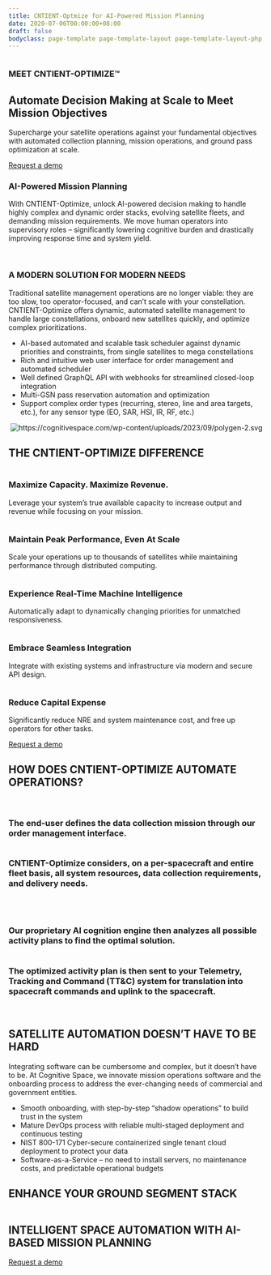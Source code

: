 ```yaml
---
title: CNTIENT-Optmize for AI-Powered Mission Planning
date: 2020-07-06T00:00:00+08:00
draft: false
bodyclass: page-template page-template-layout page-template-layout-php page page-id-226
---
```


<article id="post-226" class="post-226 page type-page status-publish hentry">


  <div class="entry-content">



<!-- banner start  -->
<section id="iframe_block_7f916b32f8f994e51a1e166c0550bda0" class="york-hero-banner product-only product-banner" >
      <img decoding="async" src="/wp-content/uploads/2023/09/blue-dot.svg" class="bg-img" alt="" />
    <div id="particles-js1"></div>
  <div class="container h-100">
    <div
      class="row h-100 align-items-center text-center justify-content-center"
    >
      <div class="col-lg-10 col-md-12 col-sm-12">
                  <h3 class="wow">MEET CNTIENT-OPTIMIZE™</h3>
                        <h2 class="wow">
          Automate Decision Making at Scale to Meet Mission Objectives        </h2>
                        <p class="wow mb-3">
          Supercharge your satellite operations against your fundamental objectives with automated collection
planning, mission operations, and ground pass optimization at scale.        </p>
                          <a href="https://www.cognitivespace.com/contact/" class="primary_btn wow">Request a demo </a>
              </div>
    </div>
  </div>
</section>
<!-- banner end  -->





<!-- AI Mission start  -->
<section id="iframe_block_b7057e6b8f89cf08cac61c29e3c80f5c" class=" ai-mission"  >
  <div class="container">
    <div class="row align-items-center justify-content-center">
            <div class="col-md-7">
                <h3 class="wow animated fadeIn delay3 animate__slower">
          AI-Powered Mission Planning        </h3>
                        <p class="wow animated fadeIn delay4 animate__slower">
          With CNTIENT-Optimize, unlock AI-powered decision making to handle highly complex and dynamic order stacks, evolving satellite fleets, and demanding mission requirements. We move human operators into supervisory roles – significantly lowering cognitive burden and drastically improving response time and system yield.        </p>
              </div>
                  <div class="col-md-4">
        <img decoding="async" src="/wp-content/uploads/2023/09/AI-mission.svg" class="wow animated fadeIn delay3 animate__slower w-100" alt="" title="AI-mission" />
      </div>
          </div>
  </div>
</section>
<!-- AI Mission end  -->



<!-- A Modern Solution section start -->
<section id="iframe_block_d294a55ef6b6adab9476489f066db079" class=" modern-solution new-frontier modern-solution"  >
  <div class="container">
    <div class="row">
      <div class="col-lg-6 col-md-12">
        <div
          class="video_box position-relative wow animated fadeIn delay5 animate__slower z-3"
        >
                      <img decoding="async" src="/wp-content/uploads/2023/09/morden-solution-bg.png" class="hero-side-bg" alt="" title="morden-solution-bg">
                    <a
            data-fancybox
            class="position-relative"
            href="wp-content/uploads/2023/09/MODERN-SOLUTION.mp4"
          >
                                <img
              class="img-fluid"
              src="/wp-content/uploads/2023/09/morden-solution-1.png"
              alt=""
              title="morden-solution (1)"
            />
                      <div class="yt-button">
              <div class="request-loader">
                <span
                  ><img
                    src="/wp-content/themes/cognitive-space/assets/images/play-circle.svg"
                    class=""
                    alt=""
                /></span>
              </div>
            </div>
          </a>
        </div>
      </div>
      <div class="col-lg-6 col-md-12">
        <div class="align-center">
          <div>
                        <h3 class="small-title wow animated fadeInUp delay2">
              A MODERN SOLUTION FOR MODERN NEEDS            </h3>
                                    <p class="paragraph mb_38 wow animated fadeInUp delay4">
              Traditional satellite management operations are no longer viable: they are too slow, too operator-focused, and can’t scale with your constellation. CNTIENT-Optimize offers dynamic, automated satellite management​ to handle large constellations, onboard new satellites quickly, and optimize complex prioritizations.            </p>
                        <ul class="listing wow animated fadeInUp delay6">
                            <li><span>AI-based automated and scalable task scheduler against dynamic priorities and constraints, from single satellites to mega constellations</span></li>
                            <li><span>Rich and intuitive web user interface for order management and automated scheduler</span></li>
                            <li><span>Well defined GraphQL API with webhooks for streamlined closed-loop integration</span></li>
                            <li><span>Multi-GSN pass reservation automation and optimization</span></li>
                            <li><span>Support complex order types (recurring, stereo, line and area targets, etc.), for any sensor type (EO, SAR, HSI, IR, RF, etc.)</span></li>
                          </ul>
                      </div>
        </div>
      </div>
    </div>
  </div>
      <img decoding="async" src="/wp-content/uploads/2023/09/polygen-1.svg" class="polygen-1" alt="" title="polygen (1)" />
        <img decoding="async" src="/wp-content/uploads/2023/09/polygen-2.svg" class="polygen-2" alt="https://cognitivespace.com/wp-content/uploads/2023/09/polygen-2.svg" title="polygen-2" />
  </section>
    <!-- A Modern Solution section end -->




<!-- new frontier section start -->
<section id="iframe_block_5771a6589d03c1d3e2c966e42863d8c9" class=" new-frontier Difference" >
  <div class="container">
          <h2 class="title">THE CNTIENT-OPTIMIZE DIFFERENCE</h2>
    <div class="row justify-content-center num-counter">
                        <div class="col-lg-4 col-md-6 col-sm-12">
            <div class="single-counter wow fadeInUp delay1">
              <div>
                                  <img decoding="async" src="/wp-content/uploads/2023/09/difference1.svg" alt="" title="difference1" />
                                                  <h3>Maximize Capacity. Maximize Revenue.</h3>
                                                <p>
                  Leverage your system’s true available capacity to increase                   output and revenue while focusing on your mission.                </p>
                              </div>
            </div>
          </div>
                  <div class="col-lg-4 col-md-6 col-sm-12">
            <div class="single-counter wow fadeInUp delay2">
              <div>
                                  <img decoding="async" src="/wp-content/uploads/2023/09/difference2.svg" alt="" title="difference2" />
                                                  <h3>Maintain Peak Performance, Even At Scale</h3>
                                                <p>
                  Scale your operations up to thousands of satellites while maintaining performance through distributed computing.                </p>
                              </div>
            </div>
          </div>
                  <div class="col-lg-4 col-md-6 col-sm-12">
            <div class="single-counter wow fadeInUp delay3">
              <div>
                                  <img decoding="async" src="/wp-content/uploads/2023/09/difference3.svg" alt="" title="difference3" />
                                                  <h3>Experience Real-Time Machine Intelligence</h3>
                                                <p>
                  Automatically adapt to dynamically changing priorities for unmatched responsiveness.                </p>
                              </div>
            </div>
          </div>
                  <div class="col-lg-4 col-md-6 col-sm-12">
            <div class="single-counter wow fadeInUp delay4">
              <div>
                                  <img decoding="async" src="/wp-content/uploads/2023/09/difference4.svg" alt="" title="difference4" />
                                                  <h3>Embrace Seamless Integration</h3>
                                                <p>
                  Integrate with existing systems and infrastructure via modern and secure API design.                </p>
                              </div>
            </div>
          </div>
                  <div class="col-lg-4 col-md-6 col-sm-12">
            <div class="single-counter wow fadeInUp delay5">
              <div>
                                  <img decoding="async" src="/wp-content/uploads/2023/09/difference5.svg" alt="" title="difference5" />
                                                <h3>Reduce Capital Expense</h3>
                                                <p>Significantly reduce NRE and system maintenance cost, and free up operators for other tasks.</p>
                              </div>
            </div>
          </div>
                          <div class="col-md-12">
        <a href="https://www.cognitivespace.com/contact/" class="primary_btn wow animated fadeInUp delay6">Request a demo</a>
      </div>
          </div>
  </div>
</section>
<!-- new frontier section end -->


<!-- CNTIENT-Optimize section start  -->
<section id="iframe_block_e5bac200ce9b3c726e4a86f1f51884cf" class=" optimize"  >
    <img decoding="async" src="/wp-content/uploads/2023/09/vector2-1.svg" class="vector1" alt="" title="vector2 (1)" />
    <div class="container">
        <h2 class="title wow animated fadeUp delay2">
      HOW DOES CNTIENT-OPTIMIZE AUTOMATE OPERATIONS?    </h2>
            <img decoding="async" src="/wp-content/uploads/2023/09/vector1.svg" class="vector2" alt="" title="vector1" />
                      <div class="row left">
        <div class="col-md-6">
          <div
            class="video_box position-relative wow animated fadeIn delay5 animate__slower z-3"
          >
                          <img decoding="async" src="/wp-content/uploads/2023/09/blue-dot-1.svg" class="bg-img" alt="" title="" />
                                    <img
              src="/wp-content/uploads/2023/09/optimizebg.png"
              class="hero-side-bg"
              alt=""
              title="optimizebg"
            />
                                    <div class="position-relative">
              <img decoding="async" class="img-fluid" src="/wp-content/uploads/2023/09/optimize1-3.png" alt="" title="optimize1 (3)" />
            </div>
                      </div>
        </div>
        <div class="col-lg-5 offset-lg-1 col-md-6">
          <div class="data wow animated fadeInRight delay2">
                        <div class="number">
              <img decoding="async" src="/wp-content/uploads/2023/09/1.svg" alt="" title="1" />
            </div>
                                    <h3>
              The end-user defines the data collection mission through our order management interface.            </h3>
                      </div>
        </div>
      </div>
                                  <div class="row right">
          <div class="col-md-6">
            <div class="data wow animated fadeInLeft delay2">
                                <div class="number">
                  <img decoding="async" src="/wp-content/uploads/2023/09/2-2.png" alt="" title="2 (2)" />
                </div>
                                                <h3>
                  CNTIENT-Optimize considers, on a per-spacecraft and entire fleet basis, all system resources, data collection requirements, and delivery needs.                </h3>
                            </div>
          </div>
          <div class="col-md-6">
            <div
              class="video_box position-relative wow animated fadeIn delay5 animate__slower z-3"
            >
                              <img decoding="async" src="/wp-content/uploads/2023/09/blue-dot-1.svg" class="bg-img" alt="" title="" />
                                          <img
                src="/wp-content/uploads/2023/09/optimizebg.png"
                class="hero-side-bg"
                alt=""
                title="optimizebg"
              />
                                          <div class="position-relative">
                <img decoding="async" class="img-fluid" src="/wp-content/uploads/2023/10/optimize-2.png" alt="" title="optimize-2" />
              </div>
                          </div>
          </div>
        </div>
                        <div class="row left">
        <div class="col-md-6">
          <div
            class="video_box position-relative wow animated fadeIn delay5 animate__slower z-3"
          >
                          <img decoding="async" src="/wp-content/uploads/2023/09/blue-dot-1.svg" class="bg-img" alt="" title="" />
                                    <img
              src="/wp-content/uploads/2023/09/optimizebg.png"
              class="hero-side-bg"
              alt=""
              title="optimizebg"
            />
                                    <div class="position-relative">
              <img decoding="async" class="img-fluid" src="/wp-content/uploads/2023/09/step_3_AI_optimization-1.gif" alt="" title="step_3_AI_optimization (1)" />
            </div>
                      </div>
        </div>
        <div class="col-lg-5 offset-lg-1 col-md-6">
          <div class="data wow animated fadeInRight delay2">
                        <div class="number">
              <img decoding="async" src="/wp-content/uploads/2023/09/3.svg" alt="" title="3" />
            </div>
                                    <h3>
              Our proprietary AI cognition engine then analyzes all possible activity plans to find the optimal solution.            </h3>
                      </div>
        </div>
      </div>
                                  <div class="row right">
          <div class="col-md-6">
            <div class="data wow animated fadeInLeft delay2">
                                <div class="number">
                  <img decoding="async" src="/wp-content/uploads/2023/09/4.png" alt="" title="4" />
                </div>
                                                <h3>
                  The optimized activity plan is then sent to your Telemetry, Tracking and Command (TT&#038;C) system for translation into spacecraft commands and uplink to the spacecraft.                </h3>
                            </div>
          </div>
          <div class="col-md-6">
            <div
              class="video_box position-relative wow animated fadeIn delay5 animate__slower z-3"
            >
                              <img decoding="async" src="/wp-content/uploads/2023/09/blue-dot-1.svg" class="bg-img" alt="" title="" />
                                          <img
                src="/wp-content/uploads/2023/09/optimizebg.png"
                class="hero-side-bg"
                alt=""
                title="optimizebg"
              />
                                          <div class="position-relative">
                <img decoding="async" class="img-fluid" src="/wp-content/uploads/2023/09/optimize4.png" alt="" title="optimize4" />
              </div>
                          </div>
          </div>
        </div>
                  </div>
</section>
<!-- CNTIENT-Optimize section end  -->

<!-- new frontier section start -->
<section id="iframe_block_368562933f9d6d9cc3f2f5292e12d638" class=" s-automation new-frontier satellite"  >
  <div class="container">
    <div class="row">
      <div class="col-md-10 offset-md-1 col-sm-12">
                <h2 class="title wow animated fadeInUp">
          SATELLITE AUTOMATION DOESN’T HAVE TO BE HARD        </h2>
                        <p class="paragraph text-center mb_48 wow animated fadeInUp delay1">
          Integrating software can be cumbersome and complex, but it doesn’t have to be. At Cognitive Space, we innovate mission operations software and the onboarding process to address the ever-changing needs of commercial and government entities.        </p>
              </div>
                <div class="col-md-12 col-sm-12">
            <div class="align-center">
              <ul class="listing wow animated fadeInUp delay6 mb-5 pb-5">
                                                <li>
                  Smooth onboarding, with step-by-step “shadow operations” to build trust in the system                </li>
                                                                <li>
                  Mature DevOps process with reliable multi-staged deployment and continuous testing                </li>
                                                                <li>
                  NIST 800-171 Cyber-secure containerized single tenant cloud deployment to protect your data                </li>
                                                                <li>
                  Software-as-a-Service &#8211; no need to install servers, no maintenance costs, and predictable operational budgets                </li>
                                              </ul>
            </div>
          </div>
      <div class="col-md-12">
                <h2 class="title wow animated fadeInUp delay7">
          ENHANCE YOUR GROUND SEGMENT STACK        </h2>
                        <img
          src="/wp-content/uploads/2023/09/Segment-stack.png"
          class="mt-4 wow animated fadeIn delay7 w-100"
          alt=""
          title="Segment-stack"
        />
              </div>
    </div>
  </div>
</section>
<!-- new frontier section end -->

<!-- cta section start -->
<section id="iframe_block_3cf80433d39a4accab212d21c09f38d7" class=" cta"  >
  <div class="container">
    <div class="row justify-content-center">
      <div class="col-lg-8 col-md-12 text-center">
                <h2 class="title wow animated fadeInUp delay3">
          INTELLIGENT SPACE AUTOMATION WITH AI-BASED MISSION PLANNING        </h2>
                        <a href="https://www.cognitivespace.com/contact/" class="primary_btn wow animated fadeInUp delay6">Request a demo</a>
              </div>
    </div>
  </div>
</section>
<!-- cta section end -->




<p></p>
  </div><!-- .entry-content -->

  </article><!-- #post-226 -->

